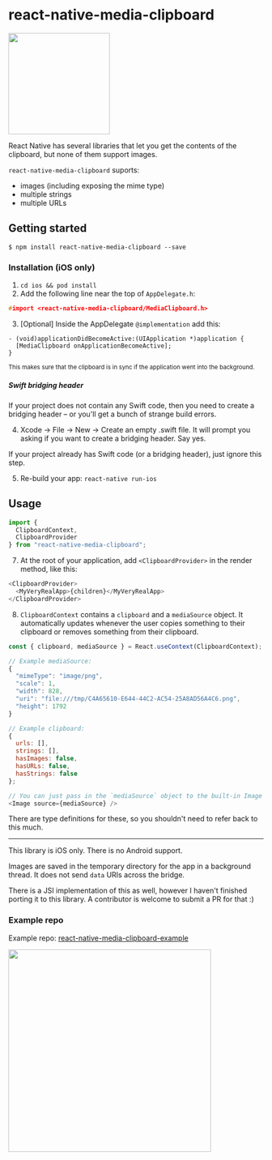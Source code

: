 # react-native-media-clipboard
<a href="https://github.com/Jarred-Sumner/react-native-media-clipboard/blob/master/README.md#installation-ios-only"><img height=200 src="https://user-images.githubusercontent.com/709451/74530526-1f6afc00-4edf-11ea-8706-f4273b80040e.png" /></a>

React Native has several libraries that let you get the contents of the clipboard, but none of them support images.

`react-native-media-clipboard` suports:

- images (including exposing the mime type)
- multiple strings
- multiple URLs

## Getting started

`$ npm install react-native-media-clipboard --save`

### Installation (iOS only)

1. `cd ios && pod install`
2. Add the following line near the top of `AppDelegate.h`:

```h
#import <react-native-media-clipboard/MediaClipboard.h>
```

3. [Optional] Inside the AppDelegate `@implementation` add this:

```objc
- (void)applicationDidBecomeActive:(UIApplication *)application {
  [MediaClipboard onApplicationBecomeActive];
}
```

<sup>This makes sure that the clipboard is in sync if the application went into the background.</sup>

##### Swift bridging header

If your project does not contain any Swift code, then you need to create a bridging header – or you'll get a bunch of strange build errors.

4. Xcode -> File -> New -> Create an empty .swift file. It will prompt you asking if you want to create a bridging header. Say yes.

If your project already has Swift code (or a bridging header), just ignore this step.

5. Re-build your app: `react-native run-ios`

## Usage

```javascript
import {
  ClipboardContext,
  ClipboardProvider
} from "react-native-media-clipboard";
```

7. At the root of your application, add `<ClipboardProvider>` in the render method, like this:

```javascript
<ClipboardProvider>
  <MyVeryRealApp>{children}</MyVeryRealApp>
</ClipboardProvider>
```

8. `ClipboardContext` contains a `clipboard` and a `mediaSource` object. It automatically updates whenever the user copies something to their clipboard or removes something from their clipboard.

```javascript
const { clipboard, mediaSource } = React.useContext(ClipboardContext);

// Example mediaSource:
{
  "mimeType": "image/png",
  "scale": 1,
  "width": 828,
  "uri": "file:///tmp/C4A65610-E644-44C2-AC54-25A8AD56A4C6.png",
  "height": 1792
}

// Example clipboard:
{
  urls: [],
  strings: [],
  hasImages: false,
  hasURLs: false,
  hasStrings: false
};

// You can just pass in the `mediaSource` object to the built-in Image component. As long as the mediaSource object is not null, it should just work.
<Image source={mediaSource} />
```

There are type definitions for these, so you shouldn't need to refer back to this much.

---

This library is iOS only. There is no Android support.

Images are saved in the temporary directory for the app in a background thread. It does not send `data` URIs across the bridge.

There is a JSI implementation of this as well, however I haven't finished porting it to this library. A contributor is welcome to submit a PR for that :)

### Example repo

Example repo: [react-native-media-clipboard-example](https://github.com/Jarred-Sumner/react-native-media-clipboard-example)

<img src="https://user-images.githubusercontent.com/709451/74530537-242fb000-4edf-11ea-913a-f5ae50be3601.png"  height=400 />
